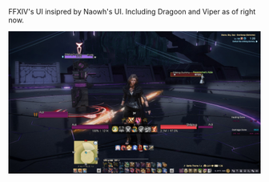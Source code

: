 FFXIV's UI insipred by Naowh's UI. Including Dragoon and Viper as of right now.

![Aura Preview/AUI.jpg](https://github.com/AdiAmp/Place/blob/main/Aura%20Preview/AUI.jpg)
